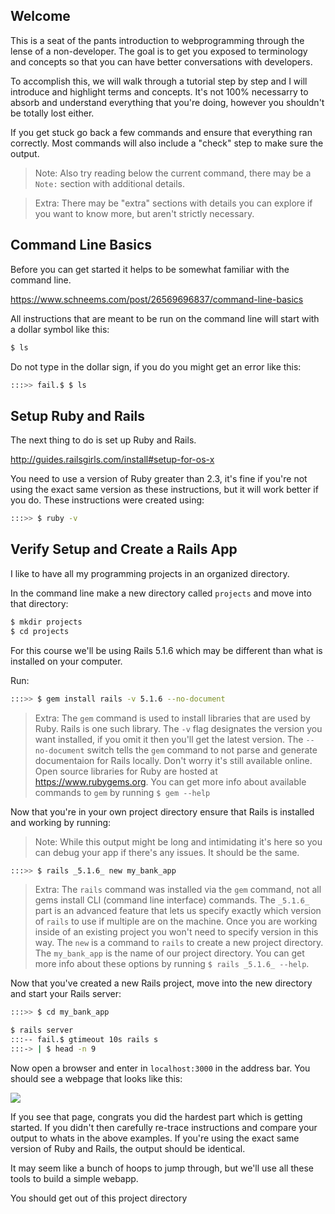 ## Welcome

This is a seat of the pants introduction to webprogramming through the lense of a non-developer. The goal is to get you exposed to terminology and concepts so that you can have better conversations with developers.

To accomplish this, we will walk through a tutorial step by step and I will introduce and highlight terms and concepts. It's not 100% necessarry to absorb and understand everything that you're doing, however you shouldn't be totally lost either.

If you get stuck go back a few commands and ensure that everything ran correctly. Most commands will also include a "check" step to make sure the output.

> Note: Also try reading below the current command, there may be a `Note:` section with additional details.

> Extra: There may be "extra" sections with details you can explore if you want to know more, but aren't strictly necessary.

## Command Line Basics

Before you can get started it helps to be somewhat familiar with the command line.

https://www.schneems.com/post/26569696837/command-line-basics

All instructions that are meant to be run on the command line will start with a dollar symbol like this:

```sh
$ ls
```

Do not type in the dollar sign, if you do you might get an error like this:

```sh
:::>> fail.$ $ ls
```

## Setup Ruby and Rails

The next thing to do is set up Ruby and Rails.

http://guides.railsgirls.com/install#setup-for-os-x

<!-- Tell people to get out of "myapp" if they want -->

You need to use a version of Ruby greater than 2.3, it's fine if you're not using the exact same version as these instructions, but it will work better if you do. These instructions were created using:

```sh
:::>> $ ruby -v
```

## Verify Setup and Create a Rails App

I like to have all my programming projects in an organized directory.

In the command line make a new directory called `projects` and move into that directory:

```sh
$ mkdir projects
$ cd projects
```

For this course we'll be using Rails 5.1.6 which may be different than what is installed on your computer.

Run:

```sh
:::>> $ gem install rails -v 5.1.6 --no-document
```

> Extra: The `gem` command is used to install libraries that are used by Ruby. Rails is one such library. The `-v` flag designates the version you want installed, if you omit it then you'll get the latest version. The `--no-document` switch tells the `gem` command to not parse and generate documentaion for Rails locally. Don't worry it's still available online. Open source libraries for Ruby are hosted at https://www.rubygems.org. You can get more info about available commands to `gem` by running `$ gem --help`

Now that you're in your own project directory ensure that Rails is installed and working by running:

> Note: While this output might be long and intimidating it's here so you can debug your app if there's any issues. It should be the same.

```sh
:::>> $ rails _5.1.6_ new my_bank_app
```

> Extra: The `rails` command was installed via the `gem` command, not all gems install CLI (command line interface) commands. The `_5.1.6_` part is an advanced feature that lets us specify exactly which version of `rails` to use if multiple are on the machine. Once you are working inside of an existing project you won't need to specify version in this way. The `new` is a command to `rails` to create a new project directory. The `my_bank_app` is the name of our project directory. You can get more info about these options by running `$ rails _5.1.6_ --help`.

Now that you've created a new Rails project, move into the new directory and start your Rails server:

```sh
:::>> $ cd my_bank_app
```

```sh
$ rails server
:::-- fail.$ gtimeout 10s rails s
:::-> | $ head -n 9
```

Now open a browser and enter in `localhost:3000` in the address bar. You should see a webpage that looks like this:

![](https://www.dropbox.com/s/ozhx3u7pa5fswah/Screenshot%202018-03-29%2015.02.38.png?raw=1)

If you see that page, congrats you did the hardest part which is getting started. If you didn't then carefully re-trace instructions and compare your output to whats in the above examples. If you're using the exact same version of Ruby and Rails, the output should be identical.

It may seem like a bunch of hoops to jump through, but we'll use all these tools to build a simple webapp.

You should get out of this project directory
